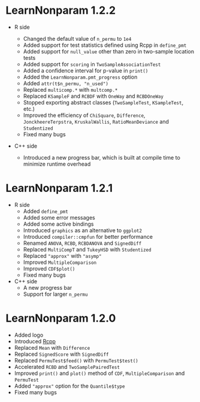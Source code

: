 # LearnNonparam 1.2.2

- R side
    - Changed the default value of `n_permu` to `1e4`
    - Added support for test statistics defined using Rcpp in `define_pmt`
    - Added support for `null_value` other than zero in two-sample location tests
    - Added support for `scoring` in `TwoSampleAssociationTest`
    - Added a confidence interval for p-value in `print()`
    - Added the `LearnNonparam.pmt_progress` option
    - Added `attr(t$n_permu, "n_used")`
    - Replaced `multicomp.*` with `multcomp.*`
    - Replaced `KSampleF` and `RCBDF` with `OneWay` and `RCBDOneWay`
    - Stopped exporting abstract classes (`TwoSampleTest`, `KSampleTest`, etc.)
    - Improved the efficiency of `ChiSquare`, `Difference`, `JonckheereTerpstra`, `KruskalWallis`, `RatioMeanDeviance` and `Studentized`
    - Fixed many bugs

- C++ side
    - Introduced a new progress bar, which is built at compile time to minimize runtime overhead

# LearnNonparam 1.2.1

- R side
  - Added `define_pmt`
  - Added some error messages
  - Added some active bindings
  - Introduced `graphics` as an alternative to `ggplot2`
  - Introduced `compiler::cmpfun` for better performance
  - Renamed `ANOVA`, `RCBD`, `RCBDANOVA` and `SignedDiff`
  - Replaced `MultiCompT` and `TukeyHSD` with `Studentized`
  - Replaced `"approx"` with `"asymp"`
  - Improved `MultipleComparison`
  - Improved `CDF$plot()`
  - Fixed many bugs
- C++ side
  - A new progress bar
  - Support for larger `n_permu`

# LearnNonparam 1.2.0

- Added logo
- Introduced [Rcpp](https://CRAN.R-project.org/package=Rcpp)
- Replaced `Mean` with `Difference`
- Replaced `SignedScore` with `SignedDiff`
- Replaced `PermuTest$feed()` with `PermuTest$test()`
- Accelerated `RCBD` and `TwoSamplePairedTest`
- Improved `print()` and `plot()` method of `CDF`, `MultipleComparison` and `PermuTest`
- Added `"approx"` option for the `Quantile$type`
- Fixed many bugs
